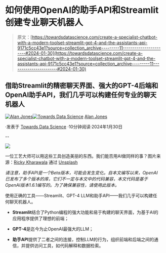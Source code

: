 # 如何使用OpenAI的助手API和Streamlit创建专业聊天机器人

> 原文：[https://towardsdatascience.com/create-a-specialist-chatbot-with-a-modern-toolset-streamlit-gpt-4-and-the-assistants-api-9171c5cc43e1?source=collection_archive---------11-----------------------#2024-01-30](https://towardsdatascience.com/create-a-specialist-chatbot-with-a-modern-toolset-streamlit-gpt-4-and-the-assistants-api-9171c5cc43e1?source=collection_archive---------11-----------------------#2024-01-30)

## 借助Streamlit的精密聊天界面、强大的GPT-4后端和OpenAI助手API，我们几乎可以构建任何专业的聊天机器人

[](https://medium.com/@alan-jones?source=post_page---byline--9171c5cc43e1--------------------------------)[![Alan Jones](../Images/359379fab1d6685ff08080b98173e67c.png)](https://medium.com/@alan-jones?source=post_page---byline--9171c5cc43e1--------------------------------)[](https://towardsdatascience.com/?source=post_page---byline--9171c5cc43e1--------------------------------)[![Towards Data Science](../Images/a6ff2676ffcc0c7aad8aaf1d79379785.png)](https://towardsdatascience.com/?source=post_page---byline--9171c5cc43e1--------------------------------) [Alan Jones](https://medium.com/@alan-jones?source=post_page---byline--9171c5cc43e1--------------------------------)

·发表于 [Towards Data Science](https://towardsdatascience.com/?source=post_page---byline--9171c5cc43e1--------------------------------) ·10分钟阅读·2024年1月30日

--

![](../Images/9f3303b2dd938245ce59bbb72f3d7377.png)

一位工艺大师可以用这些工具创造美丽的东西。我们能否用AI做同样的事？图片来源：[Ricky Kharawala](https://unsplash.com/@sweetmangostudios?utm_source=medium&utm_medium=referral) 通过 [Unsplash](https://unsplash.com/?utm_source=medium&utm_medium=referral)

*请注意，助手API是一个Beta版本，可能会发生变化。自本文编写以来，OpenAI已发布了多个版本的库，它们不一定与本文中的代码兼容，本文代码是基于OpenAI版本1.6.1编写的。为了确保兼容性，请使用此版本。*

使用正确的工具——Streamlit、GPT-4 LLM和助手API——我们几乎可以构建任何聊天机器人。

+   **Streamlit**结合了Python编程的强大功能和易于构建的聊天界面，为基于AI的应用程序提供了理想的前端；

+   **GPT-4**是迄今为止OpenAI最强大的LLM；

+   **助手API**提供了二者之间的连接，控制LLM的行为，组织前端和后端之间的通信，并提供访问工具，如代码解释和数据检索。
